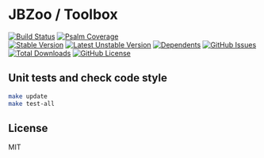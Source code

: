# JBZoo / Toolbox

[![Build Status](https://travis-ci.org/JBZoo/Toolbox.svg)](https://travis-ci.org/JBZoo/Toolbox)    [![Psalm Coverage](https://shepherd.dev/github/JBZoo/Toolbox/coverage.svg)](https://shepherd.dev/github/JBZoo/Toolbox)    
[![Stable Version](https://poser.pugx.org/jbzoo/toolbox/version)](https://packagist.org/packages/jbzoo/toolbox)    [![Latest Unstable Version](https://poser.pugx.org/jbzoo/toolbox/v/unstable)](https://packagist.org/packages/jbzoo/toolbox)    [![Dependents](https://poser.pugx.org/jbzoo/toolbox/dependents)](https://packagist.org/packages/jbzoo/toolbox/dependents?order_by=downloads)    [![GitHub Issues](https://img.shields.io/github/issues/jbzoo/toolbox)](https://github.com/JBZoo/Toolbox/issues)    [![Total Downloads](https://poser.pugx.org/jbzoo/toolbox/downloads)](https://packagist.org/packages/jbzoo/toolbox/stats)    [![GitHub License](https://img.shields.io/github/license/jbzoo/toolbox)](https://github.com/JBZoo/Toolbox/blob/master/LICENSE)



 

## Unit tests and check code style
```sh
make update
make test-all
```


## License

MIT
